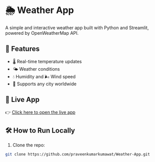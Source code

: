 # 🌦️ Weather App

A simple and interactive weather app built with Python and Streamlit, powered by OpenWeatherMap API.

## 🚀 Features

- 🌡️ Real-time temperature updates
- 🌤️ Weather conditions
- 💧 Humidity and 🌬️ Wind speed
- 📍 Supports any city worldwide

## 🔗 Live App

👉 [Click here to open the live app](https://weather-h7mumm6nb8y4ht5pnwhk9v.streamlit.app/)

## 🛠️ How to Run Locally

1. Clone the repo:
```bash
git clone https://github.com/praveenkumarkumawat/Weather-App.git

